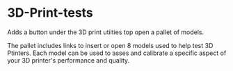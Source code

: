 # 3D-Print-tests

Adds a button under the 3D print utiities top open a pallet of models.

The pallet includes links to insert or open 8 models used to help test 3D Ptinters. Each model can be used to asses and calibrate a specific aspect of your 
3D printer's performance and quality.
